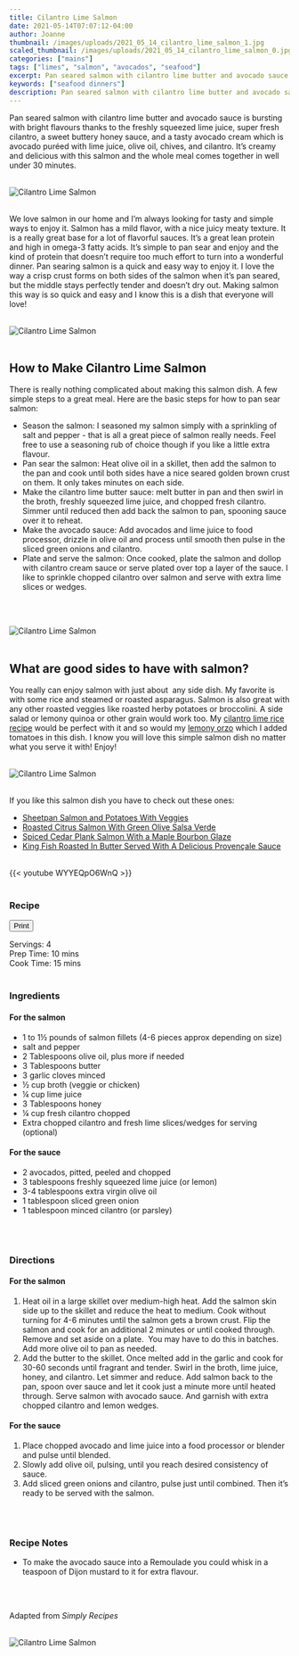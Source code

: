 ```yaml
---
title: Cilantro Lime Salmon
date: 2021-05-14T07:07:12-04:00
author: Joanne
thumbnail: /images/uploads/2021_05_14_cilantro_lime_salmon_1.jpg
scaled_thumbnail: /images/uploads/2021_05_14_cilantro_lime_salmon_0.jpg
categories: ["mains"]
tags: ["limes", "salmon", "avocados", "seafood"]
excerpt: Pan seared salmon with cilantro lime butter and avocado sauce 
keywords: ["seafood dinners"]
description: Pan seared salmon with cilantro lime butter and avocado sauce 
---
```

<span class="blog-text">

Pan seared salmon with cilantro lime butter and avocado sauce is bursting with bright flavours thanks to the freshly squeezed lime juice, super fresh cilantro, a sweet buttery honey sauce, and a tasty avocado cream which is avocado puréed with lime juice, olive oil, chives, and cilantro. It’s creamy and delicious with this salmon and the whole meal comes together in well under 30 minutes. 
</br>
</br>

![Cilantro Lime Salmon](/images/uploads/2021_05_14_cilantro_lime_salmon_2.jpg)
</br>
</br>

We love salmon in our home and I’m always looking for tasty and simple ways to enjoy it. Salmon has a mild flavor, with a nice juicy meaty texture. It is a really great base for a lot of flavorful sauces. It’s a great lean protein and high in omega-3 fatty acids. It’s simple to pan sear and enjoy and the kind of protein that doesn’t require too much effort to turn into a wonderful dinner. Pan searing salmon is a quick and easy way to enjoy it. I love the way a crisp crust forms on both sides of the salmon when it’s pan seared, but the middle stays perfectly tender and doesn’t dry out. Making salmon this way is so quick and easy and I know this is a dish that everyone will love!
</br>
</br>

![Cilantro Lime Salmon](/images/uploads/2021_05_14_cilantro_lime_salmon_3.jpg)
</br>
</br>

## How to Make Cilantro Lime Salmon
There is really nothing complicated about making this salmon dish. A few simple steps to a great meal. Here are the basic steps for how to pan sear salmon:
* Season the salmon: I seasoned my salmon simply with a sprinkling of salt and pepper - that is all a great piece of salmon really needs. Feel free to use a seasoning rub of choice though if you like a little extra flavour. 
* Pan sear the salmon: Heat olive oil in a skillet, then add the salmon to the pan and cook until both sides have a nice seared golden brown crust on them. It only takes minutes on each side. 
* Make the cilantro lime butter sauce: melt butter in pan and then swirl in the broth, freshly squeezed lime juice, and chopped fresh cilantro. Simmer until reduced then add back the salmon to pan, spooning sauce over it to reheat. 
* Make the avocado sauce: Add avocados and lime juice to food processor, drizzle in olive oil and process until smooth then pulse in the sliced green onions and cilantro.
* Plate and serve the salmon: Once cooked, plate the salmon and dollop with cilantro cream sauce or serve plated over top a layer of the sauce. I like to sprinkle chopped cilantro over salmon and serve with extra lime slices or wedges. 
</br>
</br>

![Cilantro Lime Salmon](/images/uploads/2021_05_14_cilantro_lime_salmon_4.jpg)
</br>
</br>

## What are good sides to have with salmon? 
You really can enjoy salmon with just about  any side dish. My favorite is with some rice and steamed or roasted asparagus. Salmon is also great with any other roasted veggies like roasted herby potatoes or broccolini. A side salad or lemony quinoa or other grain would work too. My [cilantro lime rice recipe](https://www.oliveandmango.com/sheetpan-mojo-chicken) would be perfect with it and so would my [lemony orzo](https://www.oliveandmango.com/shrimp-saganaki) which I added tomatoes in this dish. I know you will love this simple salmon dish no matter what you serve it with! Enjoy! 
</br>
</br>

![Cilantro Lime Salmon](/images/uploads/2021_05_14_cilantro_lime_salmon_5.jpg)
</br>
</br>

If you like this salmon dish you have to check out these ones: 
* <span class="highlight"><a href="https://www.oliveandmango.com/sheetpan-salmon-and-potatoes-with-veggies">Sheetpan Salmon and Potatoes With Veggies</a></span>
* <span class="highlight"><a href="https://www.oliveandmango.com/roasted-citrus-salmon-with-green-olive-salsa-verde">Roasted Citrus Salmon With Green Olive Salsa Verde</a></span>
* <span class="highlight"><a href="https://www.oliveandmango.com/spiced-cedar-plank-salmon-with-a-maple-bourbon-glaze">Spiced Cedar Plank Salmon With a Maple Bourbon Glaze</a></span>
* <span class="highlight"><a href="https://www.oliveandmango.com/king-fish-roasted-in-butter-served-with-a-delicious-provençale-sauce">King Fish Roasted In Butter Served With A Delicious Provençale Sauce</a></span>

</br>
{{< youtube WYYEQpO6WnQ >}}
</br>
</br>
</span>

### Recipe
<div print_button><form>
<input type="button" value="Print" class="btn__print" onClick="window.print()">
</form></div>

<div>Servings: <span itemprop="recipeYield">4</div>
<div>Prep Time: <meta itemprop="prepTime" content="PT10M">10 mins</div>
<div>Cook Time: <meta itemprop="cookTime" content="PT15M">15 mins</div>
</br>

### Ingredients
#### For the salmon
* <span itemprop="recipeIngredient">1 to 1&frac12; pounds of salmon fillets (4-6 pieces approx depending on size)</span>
* <span itemprop="recipeIngredient">salt and pepper</span>
* <span itemprop="recipeIngredient">2 Tablespoons olive oil, plus more if needed </span>
* <span itemprop="recipeIngredient">3 Tablespoons butter</span>
* <span itemprop="recipeIngredient">3 garlic cloves minced</span>
* <span itemprop="recipeIngredient">&frac12; cup broth (veggie or chicken) </span>
* <span itemprop="recipeIngredient">&frac14; cup lime juice</span>
* <span itemprop="recipeIngredient">3 Tablespoons honey</span>
* <span itemprop="recipeIngredient">&frac14; cup fresh cilantro chopped</span>
* <span itemprop="recipeIngredient">Extra chopped cilantro and fresh lime slices/wedges for serving (optional) </span>

#### For the sauce
* <span itemprop="recipeIngredient">2 avocados, pitted, peeled and chopped </span>
* <span itemprop="recipeIngredient">3 tablespoons freshly squeezed lime juice (or lemon)</span>
* <span itemprop="recipeIngredient">3-4 tablespoons extra virgin olive oil</span>
* <span itemprop="recipeIngredient">1 tablespoon sliced green onion</span>
* <span itemprop="recipeIngredient">1 tablespoon minced cilantro (or parsley)</span>
</br>
</br>

### Directions
#### For the salmon
1. Heat oil in a large skillet over medium-high heat. Add the salmon skin side up to the skillet and reduce the heat to medium. Cook without turning for 4-6 minutes until the salmon gets a brown crust. Flip the salmon and cook for an additional 2 minutes or until cooked through. Remove and set aside on a plate.  You may have to do this in batches. Add more olive oil to pan as needed. 
1. Add the butter to the skillet. Once melted add in the garlic and cook for 30-60 seconds until fragrant and tender. Swirl in the broth, lime juice, honey, and cilantro. Let simmer and reduce. Add salmon back to the pan, spoon over sauce and let it cook just a minute more until heated through. Serve salmon with avocado sauce. And garnish with extra chopped cilantro and lemon wedges. 

#### For the sauce
1. Place chopped avocado and lime juice into a food processor or blender and pulse until blended.
2. Slowly add olive oil, pulsing, until you reach desired consistency of sauce.
3. Add sliced green onions and cilantro, pulse just until combined. Then it’s ready to be served with the salmon. 
</br>
</br>

### Recipe Notes
* To make the avocado sauce into a Remoulade you could whisk in a teaspoon of Dijon mustard to it for extra flavour.
</br>
</br>

Adapted from _Simply Recipes_
</br>
</br>

![Cilantro Lime Salmon](/images/uploads/2021_05_14_cilantro_lime_salmon_6.jpg)